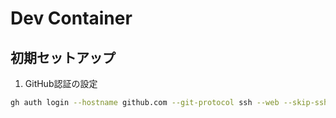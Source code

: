 # Dev Container

## 初期セットアップ

1. GitHub認証の設定

```bash
gh auth login --hostname github.com --git-protocol ssh --web --skip-ssh-key
```